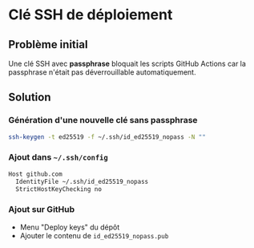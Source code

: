 # Clé SSH de déploiement

## Problème initial

Une clé SSH avec **passphrase** bloquait les scripts GitHub Actions car la passphrase n'était pas déverrouillable automatiquement.

## Solution

### Génération d'une nouvelle clé **sans passphrase**
```bash
ssh-keygen -t ed25519 -f ~/.ssh/id_ed25519_nopass -N ""
```

### Ajout dans `~/.ssh/config`
```bash
Host github.com
  IdentityFile ~/.ssh/id_ed25519_nopass
  StrictHostKeyChecking no
```

### Ajout sur GitHub
- Menu "Deploy keys" du dépôt
- Ajouter le contenu de `id_ed25519_nopass.pub`
